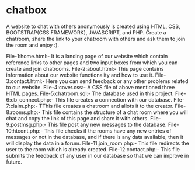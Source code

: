 # chatbox
A website to chat with others anonymously is created using HTML, CSS, BOOTSTRAP(CSS FRAMEWORK), JAVASCRIPT, and PHP.
Create a chatroom, share the link to your chatroom with others and ask them to join the room and enjoy :).

File-1:home.html:- It is a landing page of our website which contain reference links to other pages and two input boxes from which you can create and join chatrooms.
File-2:about.html:- This page contains information about our website functionality and how to use it.
File-3:contact.html:- Here you can send feedback or any other problems related to our website. 
File-4:cover.css:- A CSS file of above mentioned three HTML pages.
File-5:chatroom.sql:-  The database used in this project.
File-6:db_connect.php:- This file creates a connection with our database.
File-7:claim.php:- TThis file creates a chatroom and allots it to the creator.
File-8:rooms.php:- This file contains the structure of a chat room where you will chat and copy the link of this page and share it with others.
File-9:postmsg.php:- This file post any new messages to the database.
File-10:htcont.php:- This file checks if the rooms have any new entries of messages or not in the database, and if there is any data available, then it will display the data in a forum.
File-11:join_room.php:- This file redirects the user to the room which is already created.
File-12:contact.php:- This file submits the feedback of any user in our database so that we can improve in future.
